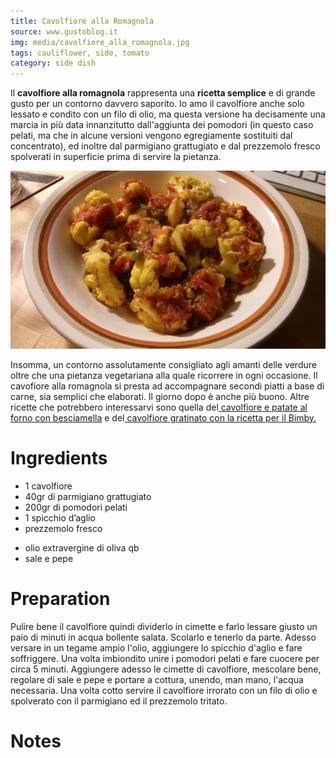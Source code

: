 ```yaml
---
title: Cavolfiore alla Romagnola
source: www.gustoblog.it
img: media/cavolfiore_alla_romagnola.jpg
tags: cauliflower, side, tomato
category: side dish
---
```


Il **cavolfiore alla romagnola** rappresenta una **ricetta semplice** e di grande gusto per un contorno davvero saporito. Io amo il cavolfiore anche solo lessato e condito con un filo di olio, ma questa versione ha decisamente una marcia in più data innanzitutto dall'aggiunta dei pomodori (in questo caso pelati, ma che in alcune versioni vengono egregiamente sostituiti dal concentrato), ed inoltre dal parmigiano grattugiato e dal prezzemolo fresco spolverati in superficie prima di servire la pietanza.

![Cavolfiore alla Romagnola](media/cavolfiore_alla_romagnola.jpg)

Insomma, un contorno assolutamente consigliato agli amanti delle verdure oltre che una pietanza vegetariana alla quale ricorrere in ogni occasione. Il cavofiore alla romagnola si presta ad accompagnare secondi piatti a base di carne, sia semplici che elaborati. Il giorno dopo è anche più buono. Altre ricette che potrebbero interessarvi sono quella del[ cavolfiore e patate al forno con besciamella](http://www.gustoblog.it/post/143144/il-cavolfiore-e-patate-al-forno-con-besciamella-per-un-secondo-appagante) e del[ cavolfiore gratinato con la ricetta per il Bimby.](http://www.gustoblog.it/post/128655/ecco-il-cavolfiore-gratinato-con-la-ricetta-per-il-bimby)

Ingredients
===========

* 1 cavolfiore
* 40gr di parmigiano grattugiato
* 200gr di pomodori pelati
* 1 spicchio d’aglio
* prezzemolo fresco
+ olio extravergine di oliva qb
+ sale e pepe

Preparation
===========

Pulire bene il cavolfiore quindi dividerlo in cimette e farlo lessare giusto un paio di minuti in acqua bollente salata. Scolarlo e tenerlo da parte. Adesso versare in un tegame ampio l'olio, aggiungere lo spicchio d'aglio e fare soffriggere. Una volta imbiondito unire i pomodori pelati e fare cuocere per circa 5 minuti. Aggiungere adesso le cimette di cavolfiore, mescolare bene, regolare di sale e pepe e portare a cottura, unendo, man mano, l'acqua necessaria. Una volta cotto servire il cavolfiore irrorato con un filo di olio e spolverato con il parmigiano ed il prezzemolo tritato.

Notes
=====
